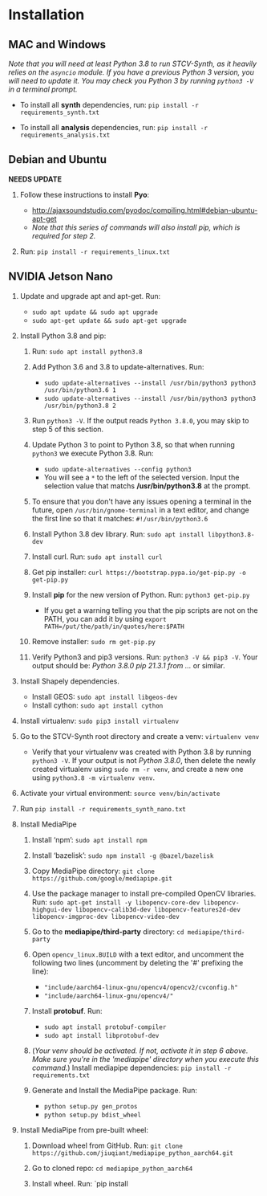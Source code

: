 # Installation

## MAC and Windows

*Note that you will need at least Python 3.8 to run STCV-Synth, as it heavily relies on the `asyncio` module. If you have a previous Python 3 version, you will need to update it. You may check you Python 3 by running `python3 -V` in a terminal prompt.*

* To install all **synth** dependencies, run: `pip install -r requirements_synth.txt`

* To install all **analysis** dependencies, run: `pip install -r requirements_analysis.txt`


## Debian and Ubuntu

**NEEDS UPDATE**

1. Follow these instructions to install **Pyo**:
    * http://ajaxsoundstudio.com/pyodoc/compiling.html#debian-ubuntu-apt-get
    * *Note that this series of commands will also install pip, which is required for step 2.*

2. Run: `pip install -r requirements_linux.txt`


## NVIDIA Jetson Nano

1. Update and upgrade apt and apt-get. Run:
    * `sudo apt update && sudo apt upgrade`
    * `sudo apt-get update && sudo apt-get upgrade`

2. Install Python 3.8 and pip:
    1. Run: `sudo apt install python3.8`

    2. Add Python 3.6 and 3.8 to update-alternatives. Run:
        * `sudo update-alternatives --install /usr/bin/python3 python3 /usr/bin/python3.6 1`
        * `sudo update-alternatives --install /usr/bin/python3 python3 /usr/bin/python3.8 2`

    3. Run `python3 -V`. If the output reads `Python 3.8.0`, you may skip to step 5 of this section.

    4. Update Python 3 to point to Python 3.8, so that when running `python3` we execute Python 3.8. Run:
        * `sudo update-alternatives --config python3`
        * You will see a `*` to the left of the selected version. Input the selection value that matchs **/usr/bin/python3.8** at the prompt.

    5. To ensure that you don't have any issues opening a terminal in the future, open `/usr/bin/gnome-terminal` in a text editor, and change the first line so that it matches: `#!/usr/bin/python3.6`

    6. Install Python 3.8 dev library. Run: `sudo apt install libpython3.8-dev`

    7. Install curl. Run: `sudo apt install curl`

    8. Get pip installer: `curl https://bootstrap.pypa.io/get-pip.py -o get-pip.py`

    9. Install **pip** for the new version of Python. Run: `python3 get-pip.py`
        * If you get a warning telling you that the pip scripts are not on the PATH, you can add it by using `export PATH=/put/the/path/in/quotes/here:$PATH`

    10. Remove installer: `sudo rm get-pip.py`

    11. Verify Python3 and pip3 versions. Run: `python3 -V && pip3 -V`. Your output should be: *Python 3.8.0 pip 21.3.1 from ...* or similar.

3. Install Shapely dependencies.
    * Install GEOS: `sudo apt install libgeos-dev`
    * Install cython: `sudo apt install cython`

4. Install virtualenv: `sudo pip3 install virtualenv`

5. Go to the STCV-Synth root directory and create a venv: `virtualenv venv`
    * Verify that your virtualenv was created with Python 3.8 by running `python3 -V`. If your output is not *Python 3.8.0*, then delete the newly created virtualenv using `sudo rm -r venv`, and create a new one using `python3.8 -m virtualenv venv`.

6. Activate your virtual environment: `source venv/bin/activate`

7. Run `pip install -r requirements_synth_nano.txt`

8. Install MediaPipe
    1. Install ‘npm’: `sudo apt install npm`

    2. Install ‘bazelisk’: `sudo npm install -g @bazel/bazelisk`

    3. Copy MediaPipe directory: `git clone https://github.com/google/mediapipe.git`

    4. Use the package manager to install pre-compiled OpenCV libraries. Run: `sudo apt-get install -y libopencv-core-dev libopencv-highgui-dev libopencv-calib3d-dev libopencv-features2d-dev libopencv-imgproc-dev libopencv-video-dev`

    5. Go to the **mediapipe/third-party** directory: `cd mediapipe/third-party`

    6. Open `opencv_linux.BUILD` with a text editor, and uncomment the following two lines (uncomment by deleting the '#' prefixing the line):
        * `"include/aarch64-linux-gnu/opencv4/opencv2/cvconfig.h"`
        * `"include/aarch64-linux-gnu/opencv4/"`

    7. Install **protobuf**. Run:
        * `sudo apt install protobuf-compiler`
        * `sudo apt install libprotobuf-dev`

    8. (*Your venv should be activated. If not, activate it in step 6 above. Make sure you're in the 'mediapipe' directory when you execute this command.*) Install mediapipe dependencies: `pip install -r requirements.txt`

    9. Generate and Install the MediaPipe package. Run:
        * `python setup.py gen_protos`
        * `python setup.py bdist_wheel`

8. Install MediaPipe from pre-built wheel:
    1. Download wheel from GitHub. Run: `git clone https://github.com/jiuqiant/mediapipe_python_aarch64.git`
    
    2. Go to cloned repo: `cd mediapipe_python_aarch64`
    
    3. Install wheel. Run: `pip install